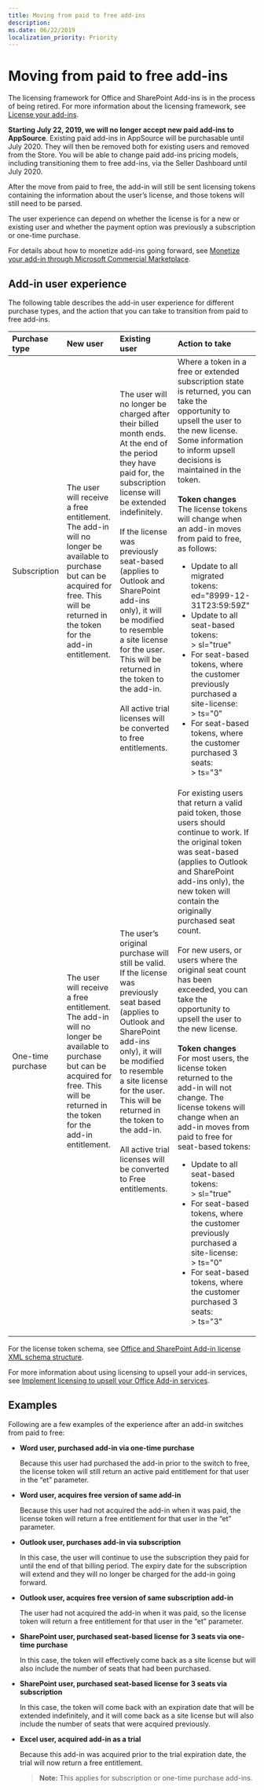 ```yaml
---
title: Moving from paid to free add-ins
description: 
ms.date: 06/22/2019
localization_priority: Priority
---
```


# Moving from paid to free add-ins

The licensing framework for Office and SharePoint Add-ins is in the process of being retired. For more information about the licensing framework, see [License your add-ins](license-your-add-ins.md).

**Starting July 22, 2019, we will no longer accept new paid add-ins to AppSource**. Existing paid add-ins in AppSource will be purchasable until July 2020. They will then be removed both for existing users and removed from the Store.  You will be able to change paid add-ins pricing models, including transitioning them to free add-ins, via the Seller Dashboard until July 2020.  

After the move from paid to free, the add-in will still be sent licensing tokens containing the information about the user’s license, and those tokens will still need to be parsed. 

The user experience can depend on whether the license is for a new or existing user and whether the payment option was previously a subscription or one-time purchase.

For details about how to monetize add-ins going forward, see [Monetize your add-in through Microsoft Commercial Marketplace](monetize-addins-through-microsoft-commercial-marketplace.md).
## Add-in user experience

The following table describes the add-in user experience for different purchase types, and the action that you can take to transition from paid to free add-ins.

|Purchase type |New user |Existing user |Action to take|
|:------------ |:------- |:------------ |:-------------|
|Subscription  |The user will receive a free entitlement. The add-in will no longer be available to purchase but can be acquired for free. This will be returned in the token for the add-in entitlement.|The user will no longer be charged after their billed month ends. At the end of the period they have paid for, the subscription license will be extended indefinitely.<br/><br/>If the license was previously seat-based (applies to Outlook and SharePoint add-ins only), it will be modified to resemble a site license for the user. This will be returned in the token to the add-in.<br/><br/>All active trial licenses will be converted to free entitlements.	|Where a token in a free or extended subscription state is returned, you can take the opportunity to upsell the user to the new license. Some information to inform upsell decisions is maintained in the token.<br/><br/>**Token changes**<br/>The license tokens will change when an add-in moves from paid to free, as follows:<ul><li>Update to all migrated tokens:<br/>ed="8999-12-31T23:59:59Z"</li><li>Update to all seat-based tokens:<br/>> sl="true"</li><li>For seat-based tokens, where the customer previously purchased a site-license:<br/>> ts="0"</li><li>For seat-based tokens, where the customer purchased 3 seats:<br/>> ts="3"</li></ul>|
|One-time purchase	|The user will receive a free entitlement. The add-in will no longer be available to purchase but can be acquired for free. This will be returned in the token for the add-in entitlement. |The user’s original purchase will still be valid. If the license was previously seat based (applies to Outlook and SharePoint add-ins only), it will be modified to resemble a site license for the user. This will be returned in the token to the add-in.<br/><br/>All active trial licenses will be converted to Free entitlements.	|For existing users that return a valid paid token, those users should continue to work. If the original token was seat-based (applies to Outlook and SharePoint add-ins only), the new token will contain the originally purchased seat count.<br/><br/>For new users, or users where the original seat count has been exceeded, you can take the opportunity to upsell the user to the new license.<br/><br/>**Token changes**<br/>For most users, the license token returned to the add-in will not change. The license tokens will change when an add-in moves from paid to free for seat-based tokens:<ul><li>Update to all seat-based tokens:<br/>> sl="true"</li><li>For seat-based tokens, where the customer previously purchased a site-license:<br/>> ts="0"</li><li>For seat-based tokens, where the customer purchased 3 seats:<br/>> ts="3"</li></ul> |

For the license token schema, see [Office and SharePoint Add-in license XML schema structure](add-in-license-schema.md).

For more information about using licensing to upsell your add-in services, see [Implement licensing to upsell your Office Add-in services](implement-licensing-for-add-in-services.md).

## Examples

Following are a few examples of the experience after an add-in switches from paid to free:

- **Word user, purchased add-in via one-time purchase**

   Because this user had purchased the add-in prior to the switch to free, the license token will still return an active paid entitlement for that user in the “et” parameter. 

- **Word user, acquires free version of same add-in**

   Because this user had not acquired the add-in when it was paid, the license token will return a free entitlement for that user in the “et” parameter.

- **Outlook user, purchases add-in via subscription**

   In this case, the user will continue to use the subscription they paid for until the end of that billing period. The expiry date for the subscription will extend and they will no longer be charged for the add-in going forward. 

- **Outlook user, acquires free version of same subscription add-in**

   The user had not acquired the add-in when it was paid, so the license token will return a free entitlement for that user in the “et” parameter.

- **SharePoint user, purchased seat-based license for 3 seats via one-time purchase**

   In this case, the token will effectively come back as a site license but will also include the number of seats that had been purchased. 

- **SharePoint user, purchased seat-based license for 3 seats via subscription**

   In this case, the token will come back with an expiration date that will be extended indefinitely, and it will come back as a site license but will also include the number of seats that were acquired previously. 

- **Excel user, acquired add-in as a trial**

   Because this add-in was acquired prior to the trial expiration date, the trial will now return a free entitlement.

   > **Note:** This applies for subscription or one-time purchase add-ins.
